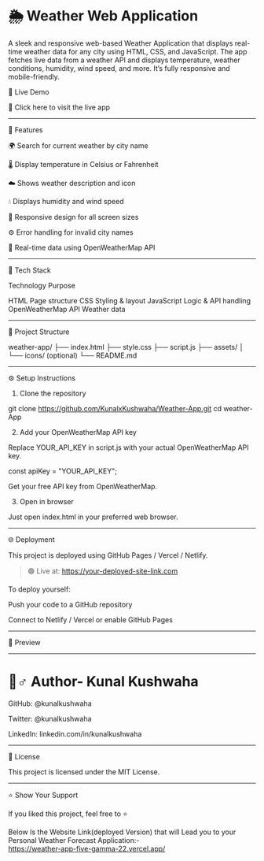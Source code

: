 # 🌦️ Weather Web Application

A sleek and responsive web-based Weather Application that displays real-time weather data for any city using HTML, CSS, and JavaScript. The app fetches live data from a weather API and displays temperature, weather conditions, humidity, wind speed, and more. It’s fully responsive and mobile-friendly.



🚀 Live Demo

🔗 Click here to visit the live app


---

📌 Features

🌍 Search for current weather by city name

🌡️ Display temperature in Celsius or Fahrenheit

☁️ Shows weather description and icon

💧 Displays humidity and wind speed

📱 Responsive design for all screen sizes

⚙️ Error handling for invalid city names

🔄 Real-time data using OpenWeatherMap API



---

💠 Tech Stack

Technology	Purpose

HTML	Page structure
CSS	Styling & layout
JavaScript	Logic & API handling
OpenWeatherMap API	Weather data



---

📂 Project Structure

weather-app/
├── index.html
├── style.css
├── script.js
├── assets/
│   └── icons/ (optional)
└── README.md


---

⚙️ Setup Instructions

1. Clone the repository

git clone https://github.com/KunalxKushwaha/Weather-App.git
cd weather-App

2. Add your OpenWeatherMap API key

Replace YOUR_API_KEY in script.js with your actual OpenWeatherMap API key.

const apiKey = "YOUR_API_KEY";

Get your free API key from OpenWeatherMap.

3. Open in browser

Just open index.html in your preferred web browser.


---

🌐 Deployment

This project is deployed using GitHub Pages / Vercel / Netlify.

> 🟢 Live at: https://your-deployed-site-link.com



To deploy yourself:

Push your code to a GitHub repository

Connect to Netlify / Vercel or enable GitHub Pages



---

📸 Preview




---

# 🤛♂️ Author- Kunal Kushwaha

GitHub: @kunalkushwaha

Twitter: @kunalkushwaha

LinkedIn: linkedin.com/in/kunalkushwaha



---

📝 License

This project is licensed under the MIT License.


---

⭐️ Show Your Support

If you liked this project, feel free to ⭐️




Below Is the Website Link(deployed Version) that will Lead you to your Personal Weather Forecast Application:-<br>
https://weather-app-five-gamma-22.vercel.app/
